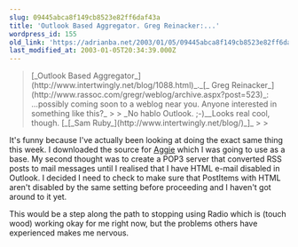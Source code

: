 ```yaml
---
slug: 09445abca8f149cb8523e82ff6daf43a
title: 'Outlook Based Aggregator. Greg Reinacker:...'
wordpress_id: 155
old_link: 'https://adrianba.net/2003/01/05/09445abca8f149cb8523e82ff6daf43a/'
last_modified_at: 2003-01-05T20:34:39.000Z
---
```


<blockquote>[_Outlook
Based Aggregator_](http://www.intertwingly.net/blog/1088.html)_._[_
Greg Reinacker_](http://www.rassoc.com/gregr/weblog/archive.aspx?post=523)_: ...possibly coming soon to a weblog
near you. Anyone interested in something like this?_
> 
> _No hablo Outlook. ;-)__Looks real cool, though.
[_[_Sam
Ruby_](http://www.intertwingly.net/blog/)_]_
> 
> </blockquote>

It's funny because I've actually been looking at doing the exact
same thing this week. I downloaded the source for
[Aggie](http://bitworking.org/Aggie.html) which I was
going to use as a base. My second thought was to create a POP3
server that converted RSS posts to mail messages until I realised
that I have HTML e-mail disabled in Outlook. I decided I need
to check to make sure that PostItems with HTML aren't disabled by
the same setting before proceeding and I haven't got around to it
yet.

This would be a step along the path to stopping using Radio
which is (touch wood) working okay for me right now, but the
problems others have experienced makes me nervous.
